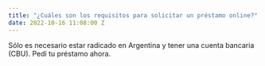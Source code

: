 ```yaml
---
title: "¿Cuáles son los requisitos para solicitar un préstamo online?"
date: 2022-10-16 11:08:00 Z
---
```


Sólo es necesario estar radicado en Argentina y tener una cuenta bancaria (CBU). Pedí tu préstamo ahora.